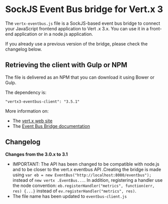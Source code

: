 # SockJS Event Bus bridge for Vert.x 3

The `vertx-eventbus.js` file is a SockJS-based event bus bridge to connect your JavaScript frontend application to Vert
.x 3.x. You can use it in a front-end application or in a node.js application.

If you already use a previous version of the bridge, please check the changelog below. 

## Retrieving the client with Gulp or NPM

The file is delivered as an NPM that you can download it using Bower or Gulp.

The dependency is:

```
"vertx3-eventbus-client": "3.5.1"
```

More information on:

* The [vert.x web site](http://vertx.io) 
* The [Event Bus Bridge documentation](http://vertx.io/docs/vertx-web/java/#_sockjs_event_bus_bridge) 

## Changelog

**Changes from the 3.0.x to 3.1**

* IMPORTANT: The API has been changed to be compatible with node.js and to be closer to the vert.x eventbus API
.Creating  the bridge is made using `var eb = new EventBus("http://localhost:8080/eventbus");` instead of `new vertx
.EventBus...`. In addition, registering a handler use the node convention: 
`eb.registerHandler("metrics", function(err, res) {...}` instead of `ev.registerHandler("metrics", res)`.
* The file name has been updated to `eventbus-client.js`